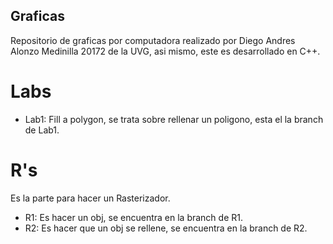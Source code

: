 ## Graficas
Repositorio de graficas por computadora realizado por Diego Andres Alonzo Medinilla 20172 de la UVG, asi mismo, este es desarrollado en C++.
# Labs
* Lab1: Fill a polygon, se trata sobre rellenar un poligono, esta el la branch de Lab1.
# R's
Es la parte para hacer un Rasterizador.
* R1: Es hacer un obj, se encuentra en la branch de R1.
* R2: Es hacer que un obj se rellene, se encuentra en la branch de R2.